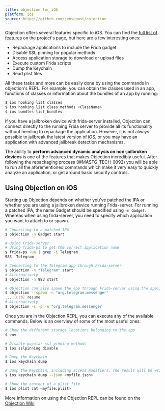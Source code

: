```yaml
---
title: objection for iOS
platform: ios
source: https://github.com/sensepost/objection
---
```


Objection offers several features specific to iOS. You can find the [full list of features](https://github.com/sensepost/objection/wiki/Features) on the project's page, but here are a few interesting ones:

- Repackage applications to include the Frida gadget
- Disable SSL pinning for popular methods
- Access application storage to download or upload files
- Execute custom Frida scripts
- Dump the Keychain
- Read plist files

All these tasks and more can be easily done by using the commands in objection's REPL. For example, you can obtain the classes used in an app, functions of classes or information about the bundles of an app by running:

```bash
$ ios hooking list classes
$ ios hooking list class_methods <ClassName>
$ ios bundles list_bundles
```

If you have a jailbroken device with frida-server installed, Objection can connect directly to the running Frida server to provide all its functionality without needing to repackage the application. However, it is not always possible to jailbreak the latest version of iOS, or you may have an application with advanced jailbreak detection mechanisms.

The ability to **perform advanced dynamic analysis on non-jailbroken devices** is one of the features that makes Objection incredibly useful. After following the repackaging process (@MASTG-TECH-0092) you will be able to run all the aforementioned commands which make it very easy to quickly analyze an application, or get around basic security controls.

## Using Objection on iOS

Starting up Objection depends on whether you've patched the IPA or whether you are using a jailbroken device running Frida-server. 
For running a patched IPA, the name Gadget should be specified using `-n Gadget`. Whereas when using frida-server, you need to specify which application you want to attach to or spawn.

```bash
# Connecting to a patched IPA
$ objection -n Gadget start

# Using Frida-server
# Using frida-ps to get the correct application name
$ frida-ps -Ua | grep -i Telegram
983  Telegram

# Connecting to the Telegram app through Frida-server
$ objection -n "Telegram" start
# Alternatively
$ objection -n 983 start

# Objection can also spawn the app through Frida-server using the application identifier
$ objection --spawn -n "org.telegram.messenger"
... [usb] resume
# Alternatively
$ objection -s -p -n "org.telegram.messenger
```

Once you are in the Objection REPL, you can execute any of the available commands. Below is an overview of some of the most useful ones:

```bash
# Show the different storage locations belonging to the app
$ env

# Disable popular ssl pinning methods
$ ios sslpinning disable

# Dump the Keychain
$ ios keychain dump

# Dump the Keychain, including access modifiers. The result will be written to the host in myfile.json
$ ios keychain dump --json <myfile.json>

# Show the content of a plist file
$ ios plist cat <myfile.plist>

```

More information on using the Objection REPL can be found on the [Objection Wiki](https://github.com/sensepost/objection/wiki/Using-objection "Using Objection")
